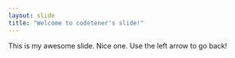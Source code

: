 ```yaml
---
layout: slide
title: "Welcome to codetener's slide!"
---
```

This is my awesome slide. Nice one.
Use the left arrow to go back!
